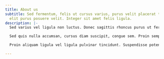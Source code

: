 ```yaml
---
title: About us
subtitle: Sed fermentum, felis ut cursus varius, purus velit placerat tortor, at faucibus
  elit purus posuere velit. Integer sit amet felis ligula.
description: |-
  Sed varius vel ligula non luctus. Donec sagittis rhoncus purus ut fermentum. Donec volutpat purus quam, tincidunt venenatis risus tincidunt sed. Curabitur quis risus lorem. Proin consequat mauris fermentum massa dictum, id molestie turpis pharetra. Suspendisse at tempus lacus.

  Sed quis nulla accumsan, cursus diam suscipit, congue sem. Proin semper augue id ligula convallis, in tincidunt ipsum maximus. Morbi semper ante in justo feugiat faucibus. Curabitur sollicitudin tincidunt metus et ullamcorper. Maecenas cursus eleifend dui, id sagittis erat blandit eu. Morbi sit amet sapien commodo, imperdiet sapien a, convallis sem. Pellentesque sollicitudin commodo lacinia.

  Proin aliquam ligula vel ligula pulvinar tincidunt. Suspendisse potenti. Cras sit amet rutrum erat. Aliquam ultrices blandit sapien, vitae pulvinar sem tincidunt vitae. Nam ultrices fermentum nunc et porta. Quisque ullamcorper sapien congue lorem porttitor volutpat. Donec id felis vitae arcu accumsan consequat. Praesent nibh urna, viverra vel volutpat vel, mollis eu magna. Praesent libero magna, volutpat vel ultrices malesuada, rutrum vel elit. In luctus mi id magna tincidunt aliquet. Sed eu tortor nisl, eu viverra mauris. Cras pellentesque ultricies volutpat. Sed fermentum, felis ut cursus varius, purus velit placerat tortor, at faucibus elit purus posuere velit. Integer sit amet felis ligula.

---
```

